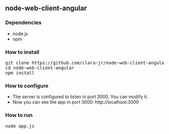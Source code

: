 ## node-web-client-angular

### Dependencies

- node.js
- npm

### How to install

<pre>
git clone https://github.com/clara-jr/node-web-client-angular.git
cd node-web-client-angular
npm install
</pre>

### How to configure

+ The server is configured to listen in port 3000. You can modify it.
+ Now you can see the app in port 3000: http://localhost:3000

### How to run

<pre>
node app.js
</pre>
